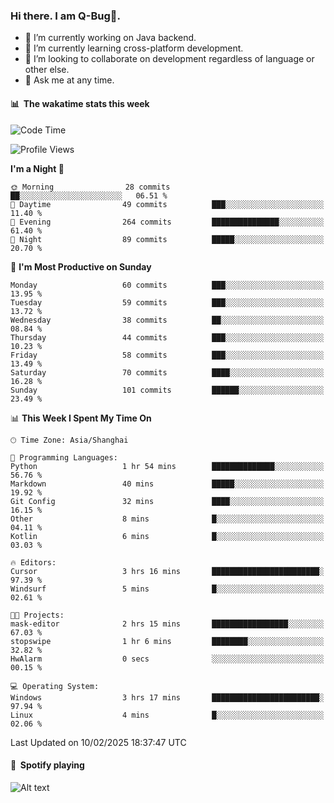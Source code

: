 ### Hi there. I am Q-Bug🐞.

- 🔭 I’m currently working on Java backend.
- 🌱 I’m currently learning cross-platform development.
- 👯 I’m looking to collaborate on development regardless of language or other else.
- 💬 Ask me at any time.

#### 📊 &nbsp;**The wakatime stats this week**  
<!--START_SECTION:waka-->
![Code Time](http://img.shields.io/badge/Code%20Time-241%20hrs%2025%20mins-blue)

![Profile Views](http://img.shields.io/badge/Profile%20Views-0-blue)

**I'm a Night 🦉** 

```text
🌞 Morning                28 commits          ██░░░░░░░░░░░░░░░░░░░░░░░   06.51 % 
🌆 Daytime                49 commits          ███░░░░░░░░░░░░░░░░░░░░░░   11.40 % 
🌃 Evening                264 commits         ███████████████░░░░░░░░░░   61.40 % 
🌙 Night                  89 commits          █████░░░░░░░░░░░░░░░░░░░░   20.70 % 
```
📅 **I'm Most Productive on Sunday** 

```text
Monday                   60 commits          ███░░░░░░░░░░░░░░░░░░░░░░   13.95 % 
Tuesday                  59 commits          ███░░░░░░░░░░░░░░░░░░░░░░   13.72 % 
Wednesday                38 commits          ██░░░░░░░░░░░░░░░░░░░░░░░   08.84 % 
Thursday                 44 commits          ███░░░░░░░░░░░░░░░░░░░░░░   10.23 % 
Friday                   58 commits          ███░░░░░░░░░░░░░░░░░░░░░░   13.49 % 
Saturday                 70 commits          ████░░░░░░░░░░░░░░░░░░░░░   16.28 % 
Sunday                   101 commits         ██████░░░░░░░░░░░░░░░░░░░   23.49 % 
```


📊 **This Week I Spent My Time On** 

```text
🕑︎ Time Zone: Asia/Shanghai

💬 Programming Languages: 
Python                   1 hr 54 mins        ██████████████░░░░░░░░░░░   56.76 % 
Markdown                 40 mins             █████░░░░░░░░░░░░░░░░░░░░   19.92 % 
Git Config               32 mins             ████░░░░░░░░░░░░░░░░░░░░░   16.15 % 
Other                    8 mins              █░░░░░░░░░░░░░░░░░░░░░░░░   04.11 % 
Kotlin                   6 mins              █░░░░░░░░░░░░░░░░░░░░░░░░   03.03 % 

🔥 Editors: 
Cursor                   3 hrs 16 mins       ████████████████████████░   97.39 % 
Windsurf                 5 mins              █░░░░░░░░░░░░░░░░░░░░░░░░   02.61 % 

🐱‍💻 Projects: 
mask-editor              2 hrs 15 mins       █████████████████░░░░░░░░   67.03 % 
stopswipe                1 hr 6 mins         ████████░░░░░░░░░░░░░░░░░   32.82 % 
HwAlarm                  0 secs              ░░░░░░░░░░░░░░░░░░░░░░░░░   00.15 % 

💻 Operating System: 
Windows                  3 hrs 17 mins       ████████████████████████░   97.94 % 
Linux                    4 mins              █░░░░░░░░░░░░░░░░░░░░░░░░   02.06 % 
```


 Last Updated on 10/02/2025 18:37:47 UTC
<!--END_SECTION:waka-->

#### 🎵 &nbsp;**Spotify playing**  
![Alt text](https://spotify-recently-played-readme.vercel.app/api?user=e5y1o4x7kdt9kf2blu4wvmb4s&unique={true|1|on|yes})
